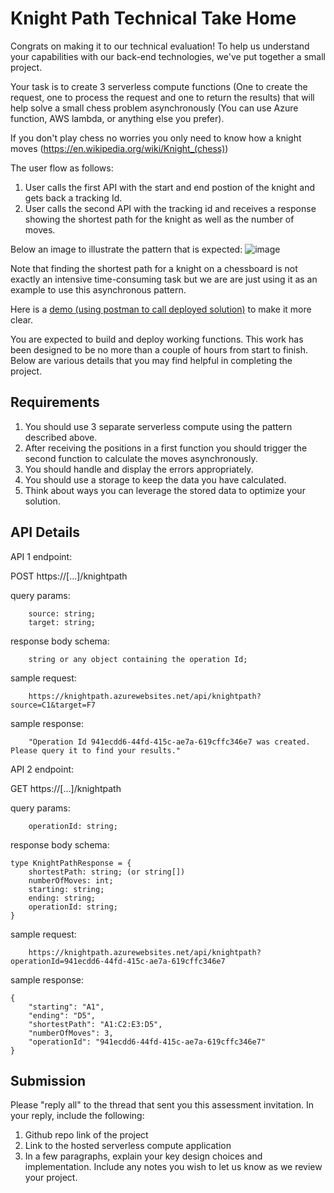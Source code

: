 # Knight Path Technical Take Home

Congrats on making it to our technical evaluation!  To help us understand your capabilities with our back-end technologies, we've put together a small project.

Your task is to create 3 serverless compute functions (One to create the request, one to process the request and one to return the results) that will help solve a small chess problem asynchronously (You can use Azure function, AWS lambda, or anything else you prefer).

If you don't play chess no worries you only need to know how a knight moves (https://en.wikipedia.org/wiki/Knight_(chess))


The user flow as follows:
1. User calls the first API with the start and end postion of the knight and gets back a tracking Id.
2. User calls the second API with the tracking id and receives a response showing the shortest path for the knight as well as the number of moves.

Below an image to illustrate the pattern that is expected:
![image](https://github.com/venteur/interview-screening-knightpath/assets/138028337/89982c45-f359-4675-8745-3e2894df8850)

Note that finding the shortest path for a knight on a chessboard is not exactly an intensive time-consuming task but we are are just using it as an example to use this asynchronous pattern.

Here is a [demo (using postman to call deployed solution)](TakeHome-KnightPath.postman_collection.json) to make it more clear.

You are expected to build and deploy working functions.  This work has been designed to be no more than a couple of hours from start to finish. Below are various details that you may find helpful in completing the project.

## Requirements

1. You should use 3 separate serverless compute using the pattern described above.
2. After receiving the positions in a first function you should trigger the second function to calculate the moves asynchronously.
3. You should handle and display the errors appropriately.
4. You should use a storage to keep the data you have calculated.
5. Think about ways you can leverage the stored data to optimize your solution.


## API Details

API 1 endpoint:

POST https://[...]/knightpath

query params:

```tsx
	source: string;
	target: string;
```

response body schema:

```tsx
	string or any object containing the operation Id;
```

sample request:

```tsx
    https://knightpath.azurewebsites.net/api/knightpath?source=C1&target=F7
```

sample response:

```tsx
    "Operation Id 941ecdd6-44fd-415c-ae7a-619cffc346e7 was created. Please query it to find your results."
```

API 2 endpoint:

GET https://[...]/knightpath

query params:

```tsx
	operationId: string;
```

response body schema:

```tsx
type KnightPathResponse = {
    shortestPath: string; (or string[])
    numberOfMoves: int;
    starting: string;
    ending: string;
    operationId: string;
}
```

sample request:

```tsx
    https://knightpath.azurewebsites.net/api/knightpath?operationId=941ecdd6-44fd-415c-ae7a-619cffc346e7
```

sample response:

```tsx
{
    "starting": "A1",
    "ending": "D5",
    "shortestPath": "A1:C2:E3:D5",
    "numberOfMoves": 3,
    "operationId": "941ecdd6-44fd-415c-ae7a-619cffc346e7"
}
```

## Submission

Please "reply all" to the thread that sent you this assessment invitation. In your reply, include the following:
1. Github repo link of the project
2. Link to the hosted serverless compute application
3. In a few paragraphs, explain your key design choices and implementation. Include any notes you wish to let us know as we review your project.
